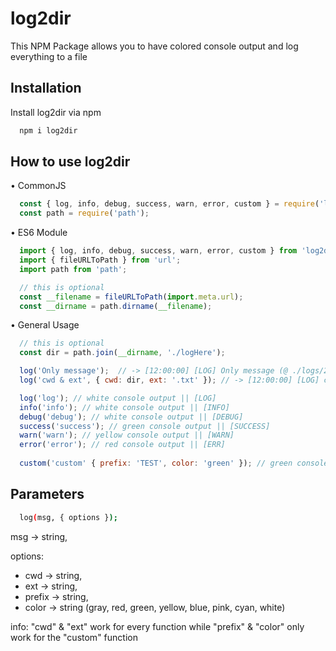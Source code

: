 # log2dir

This NPM Package allows you to have colored console output and log everything to a file

## Installation

Install log2dir via npm

```bash
  npm i log2dir
```

## How to use log2dir

• CommonJS
```js
  const { log, info, debug, success, warn, error, custom } = require('log2dir');
  const path = require('path');
```


• ES6 Module
```js
  import { log, info, debug, success, warn, error, custom } from 'log2dir';
  import { fileURLToPath } from 'url';
  import path from 'path';

  // this is optional
  const __filename = fileURLToPath(import.meta.url);
  const __dirname = path.dirname(__filename);
```

• General Usage
```js
  // this is optional
  const dir = path.join(__dirname, './logHere');

  log('Only message');  // -> [12:00:00] [LOG] Only message (@ ./logs/2022-05-13.log)
  log('cwd & ext', { cwd: dir, ext: '.txt' }); // -> [12:00:00] [LOG] cwd & ext (@ ./logHere/2022-05-13.txt)

  log('log'); // white console output || [LOG]
  info('info'); // white console output || [INFO]
  debug('debug'); // white console output || [DEBUG]
  success('success'); // green console output || [SUCCESS]
  warn('warn'); // yellow console output || [WARN]
  error('error'); // red console output || [ERR]
  
  custom('custom' { prefix: 'TEST', color: 'green' }); // green console output || [TEST]
```

## Parameters
```bash
  log(msg, { options });
```
msg -> string,

options:
- cwd -> string,
- ext -> string,
- prefix -> string,
- color -> string (gray, red, green, yellow, blue, pink, cyan, white)

info: "cwd" & "ext" work for every function while "prefix" & "color" only work for the "custom" function